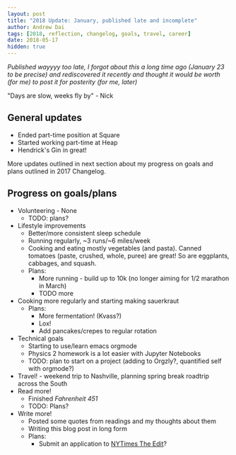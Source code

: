 ```yaml
---
layout: post
title: "2018 Update: January, published late and incomplete"
author: Andrew Dai
tags: [2018, reflection, changelog, goals, travel, career]
date: 2018-05-17
hidden: true
---
```


_Published wayyyy too late, I forgot about this a long time ago (January 23 to be precise) and rediscovered it recently and thought it would be worth (for me) to post it for posterity (for me, later)_

"Days are slow, weeks fly by" - Nick

## General updates
- Ended part-time position at Square
- Started working part-time at Heap
- Hendrick's Gin in great!

More updates outlined in next section about my progress on goals and plans
outlined in 2017 Changelog.

## Progress on goals/plans

- Volunteering - None
  - TODO: plans?
- Lifestyle improvements
  - Better/more consistent sleep schedule
  - Running regularly, ~3 runs/~6 miles/week
  - Cooking and eating mostly vegetables (and pasta). Canned tomatoes (paste, crushed, whole, puree) are great! So are eggplants, cabbages, and squash.
  - Plans:
    - More running - build up to 10k (no longer aiming for 1/2 marathon in March)
    - TODO more
- Cooking more regularly and starting making sauerkraut
  - Plans:
    - More fermentation! (Kvass?)
    - Lox!
    - Add pancakes/crepes to regular rotation
- Technical goals
  - Starting to use/learn emacs orgmode
  - Physics 2 homework is a lot easier with Jupyter Notebooks
  - TODO: plan to start on a project (adding to Orgzly?, quantified self with orgmode?)
- Travel! - weekend trip to Nashville, planning spring break roadtrip across the South
- Read more!
  - Finished _Fahrenheit 451_
  - TODO: Plans?
- Write more!
  - Posted some quotes from readings and my thoughts about them
  - Writing this blog post in long form
  - Plans:
    - Submit an application to [NYTimes The Edit](https://www.nytimes.com/interactive/2018/jobs/nyt-job-theedit-young-writers.html)?
